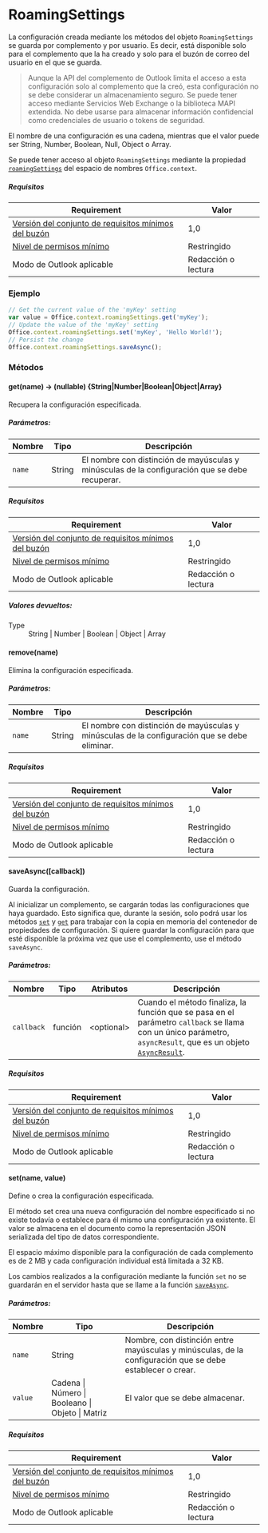 

# RoamingSettings

La configuración creada mediante los métodos del objeto `RoamingSettings` se guarda por complemento y por usuario. Es decir, está disponible solo para el complemento que la ha creado y solo para el buzón de correo del usuario en el que se guarda.

> Aunque la API del complemento de Outlook limita el acceso a esta configuración solo al complemento que la creó, esta configuración no se debe considerar un almacenamiento seguro. Se puede tener acceso mediante Servicios Web Exchange o la biblioteca MAPI extendida. No debe usarse para almacenar información confidencial como credenciales de usuario o tokens de seguridad.

El nombre de una configuración es una cadena, mientras que el valor puede ser String, Number, Boolean, Null, Object o Array.

Se puede tener acceso al objeto `RoamingSettings` mediante la propiedad [`roamingSettings`](Office.context.md#roamingsettings-roamingsettings) del espacio de nombres `Office.context`.

##### Requisitos

|Requirement| Valor|
|---|---|
|[Versión del conjunto de requisitos mínimos del buzón](../tutorial-api-requirement-sets.md)| 1,0|
|[Nivel de permisos mínimo](../../../docs/outlook/understanding-outlook-add-in-permissions.md)| Restringido|
|Modo de Outlook aplicable| Redacción o lectura|

### Ejemplo

```JavaScript
// Get the current value of the 'myKey' setting
var value = Office.context.roamingSettings.get('myKey');
// Update the value of the 'myKey' setting
Office.context.roamingSettings.set('myKey', 'Hello World!');
// Persist the change
Office.context.roamingSettings.saveAsync();
```

### Métodos

####  get(name) → (nullable) {String|Number|Boolean|Object|Array}

Recupera la configuración especificada.

##### Parámetros:

|Nombre| Tipo| Descripción|
|---|---|---|
|`name`| String|El nombre con distinción de mayúsculas y minúsculas de la configuración que se debe recuperar.|

##### Requisitos

|Requirement| Valor|
|---|---|
|[Versión del conjunto de requisitos mínimos del buzón](../tutorial-api-requirement-sets.md)| 1,0|
|[Nivel de permisos mínimo](../../../docs/outlook/understanding-outlook-add-in-permissions.md)| Restringido|
|Modo de Outlook aplicable| Redacción o lectura|

##### Valores devueltos:

<dl class="param-type">

<dt>Type</dt>

<dd>String | Number | Boolean | Object | Array</dd>

</dl>

####  remove(name)

Elimina la configuración especificada.

##### Parámetros:

|Nombre| Tipo| Descripción|
|---|---|---|
|`name`| String|El nombre con distinción de mayúsculas y minúsculas de la configuración que se debe eliminar.|

##### Requisitos

|Requirement| Valor|
|---|---|
|[Versión del conjunto de requisitos mínimos del buzón](../tutorial-api-requirement-sets.md)| 1,0|
|[Nivel de permisos mínimo](../../../docs/outlook/understanding-outlook-add-in-permissions.md)| Restringido|
|Modo de Outlook aplicable| Redacción o lectura|
####  saveAsync([callback])

Guarda la configuración.

Al inicializar un complemento, se cargarán todas las configuraciones que haya guardado. Esto significa que, durante la sesión, solo podrá usar los métodos [`set`](RoamingSettings.md#set) y [`get`](RoamingSettings.md#get) para trabajar con la copia en memoria del contenedor de propiedades de configuración. Si quiere guardar la configuración para que esté disponible la próxima vez que use el complemento, use el método `saveAsync`.

##### Parámetros:

|Nombre| Tipo| Atributos| Descripción|
|---|---|---|---|
|`callback`| función| &lt;optional&gt;|Cuando el método finaliza, la función que se pasa en el parámetro `callback` se llama con un único parámetro, `asyncResult`, que es un objeto [`AsyncResult`](simple-types.md#asyncresult). |

##### Requisitos

|Requirement| Valor|
|---|---|
|[Versión del conjunto de requisitos mínimos del buzón](../tutorial-api-requirement-sets.md)| 1,0|
|[Nivel de permisos mínimo](../../../docs/outlook/understanding-outlook-add-in-permissions.md)| Restringido|
|Modo de Outlook aplicable| Redacción o lectura|
####  set(name, value)

Define o crea la configuración especificada.

El método set crea una nueva configuración del nombre especificado si no existe todavía o establece para él mismo una configuración ya existente. El valor se almacena en el documento como la representación JSON serializada del tipo de datos correspondiente.

El espacio máximo disponible para la configuración de cada complemento es de 2 MB y cada configuración individual está limitada a 32 KB.

Los cambios realizados a la configuración mediante la función `set` no se guardarán en el servidor hasta que se llame a la función [`saveAsync`](RoamingSettings.md#saveasynccallback).

##### Parámetros:

|Nombre| Tipo| Descripción|
|---|---|---|
|`name`| String|Nombre, con distinción entre mayúsculas y minúsculas, de la configuración que se debe establecer o crear.|
|`value`| Cadena &#124; Número &#124; Booleano &#124; Objeto &#124; Matriz|El valor que se debe almacenar.|

##### Requisitos

|Requirement| Valor|
|---|---|
|[Versión del conjunto de requisitos mínimos del buzón](../tutorial-api-requirement-sets.md)| 1,0|
|[Nivel de permisos mínimo](../../../docs/outlook/understanding-outlook-add-in-permissions.md)| Restringido|
|Modo de Outlook aplicable| Redacción o lectura|